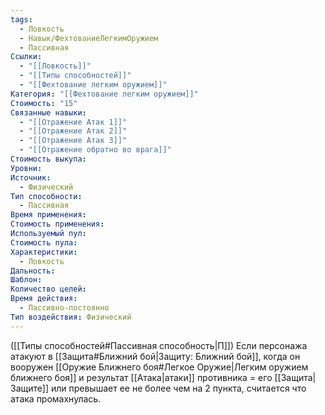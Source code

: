 ```yaml
---
tags:
  - Ловкость
  - Навык/ФехтованиеЛегкимОружием
  - Пассивная
Ссылки:
  - "[[Ловкость]]"
  - "[[Типы способностей]]"
  - "[[Фехтование легким оружием]]"
Категория: "[[Фехтование легким оружием]]"
Стоимость: "15"
Связанные навыки:
  - "[[Отражение Атак 1]]"
  - "[[Отражение Атак 2]]"
  - "[[Отражение Атак 3]]"
  - "[[Отражение обратно во врага]]"
Стоимость выкупа: 
Уровни: 
Источник:
  - Физический
Тип способности:
  - Пассивная
Время применения: 
Стоимость применения: 
Используемый пул: 
Стоимость пула: 
Характеристики:
  - Ловкость
Дальность: 
Шаблон: 
Количество целей: 
Время действия:
  - Пассивно-постоянно
Тип воздействия: Физический
---
```

([[Типы способностей#Пассивная способность|П]]) Если персонажа атакуют в [[Защита#Ближний бой|Защиту: Ближний бой]], когда он вооружен [[Оружие Ближнего боя#Легкое Оружие|Легким оружием ближнего боя]] и результат [[Атака|атаки]] противника = его [[Защита|Защите]] или превышает ее не более чем на 2 пункта, считается что атака промахнулась. 